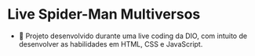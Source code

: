 # Live Spider-Man Multiversos

  - 📜 Projeto desenvolvido durante uma live coding da DIO, com intuito de desenvolver as habilidades em HTML, CSS e JavaScript.
